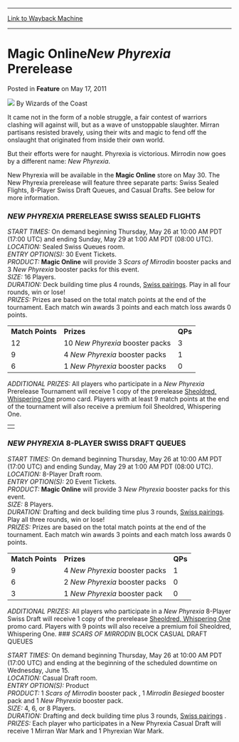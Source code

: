 
---
[Link to Wayback Machine](https://web.archive.org/web/20220528231704/https://magic.wizards.com/en/articles/archive/feature/magic-onlinenew-phyrexia-prerelease-2011-05-17)

[_metadata_:author]:- "Wizards of the Coast"
[_metadata_:description]:- "It came not in the form of a noble struggle, a fair contest of warriors clashing will against will, but as a wave of unstoppable slaughter. Mirran partisans resisted bravely, using their wits and magic to fend off the onslaught that originated from inside their own world. But their efforts were for naught. Phyrexia is victorious. Mirrodin now goes by a different name: New"
[_metadata_:generator]:- "Drupal 7 (http://drupal.org)"
[_metadata_:publish_date]:- "2011-05-17"
[_metadata_:title]:- "Magic OnlineNew Phyrexia Prerelease"
[_metadata_:wayback_capture_timestamp]:- "2022-05-28 23:17:04+00:00"
[_metadata_:wayback_raw_url]:- "https://web.archive.org/web/20220528231704id_/https://magic.wizards.com/en/articles/archive/feature/magic-onlinenew-phyrexia-prerelease-2011-05-17"
[_metadata_:wayback_url]:- "https://magic.wizards.com/en/articles/archive/feature/magic-onlinenew-phyrexia-prerelease-2011-05-17"
---


**Magic Online***New Phyrexia* Prerelease
=========================================



 Posted in **Feature**
 on May 17, 2011 






![](https://media.magic.wizards.com/styles/auth_small/public/images/person/wizards_author.jpg)
By Wizards of the Coast











It came not in the form of a noble struggle, a fair contest of warriors clashing will against will, but as a wave of unstoppable slaughter. Mirran partisans resisted bravely, using their wits and magic to fend off the onslaught that originated from inside their own world. 

But their efforts were for naught. Phyrexia is victorious. Mirrodin now goes by a different name: *New Phyrexia*. 

 New Phyrexia will be available in the **Magic Online** store on May 30. The New Phyrexia prerelease will feature three separate parts: Swiss Sealed Flights, 8-Player Swiss Draft Queues, and Casual Drafts. See below for more information. 

###  *NEW PHYREXIA*  PRERELEASE SWISS SEALED FLIGHTS

*START TIMES:* On demand beginning Thursday, May 26 at 10:00 AM PDT (17:00 UTC) and ending Sunday, May 29 at 1:00 AM PDT (08:00 UTC).  
*LOCATION:*  Sealed Swiss Queues room.   
*ENTRY OPTION(S):*  30 Event Tickets.   
*PRODUCT:* 
**Magic Online** will provide 3  *Scars of Mirrodin* booster packs and 3  *New Phyrexia*  booster packs for this event.   
*SIZE:*  16 Players.  
*DURATION:* Deck building time plus 4 rounds, [Swiss pairings](http://wizards.custhelp.com/app/answers/detail/a_id/465). Play in all four rounds, win or lose!   
*PRIZES:* Prizes are based on the total match points at the end of the tournament. Each match win awards 3 points and each match loss awards 0 points. 



|  |  |  |
| --- | --- | --- |
| **Match Points** | **Prizes** | **QPs** |
| 12 | 10 *New Phyrexia* booster packs | 3 |
| 9 |  4 *New Phyrexia* booster packs | 1 |
| 6 |  1 *New Phyrexia* booster packs | 0 |

  
*ADDITIONAL PRIZES:* All players who participate in a *New Phyrexia* Prerelease Tournament will receive 1 copy of the prerelease [Sheoldred, Whispering One](https://gatherer.wizards.com/Pages/Card/Details.aspx?name=Sheoldred%2C+Whispering+One) promo card. Players with at least 9 match points at the end of the tournament will also receive a premium foil Sheoldred, Whispering One. 

|  |
| --- |
|  |

### *NEW PHYREXIA* 8-PLAYER SWISS DRAFT QUEUES

*START TIMES:* On demand beginning Thursday, May 26 at 10:00 AM PDT (17:00 UTC) and ending Sunday, May 29 at 1:00 AM PDT (08:00 UTC).  
*LOCATION:*  8-Player Draft room.   
*ENTRY OPTION(S):*  20 Event Tickets.   
*PRODUCT:* 
**Magic Online** will provide 3 *New Phyrexia* booster packs for this event.   
*SIZE:*  8 Players.  
*DURATION:* Drafting and deck building time plus 3 rounds, [Swiss pairings](http://wizards.custhelp.com/app/answers/detail/a_id/465). Play all three rounds, win or lose!  
*PRIZES:* Prizes are based on the total match points at the end of the tournament. Each match win awards 3 points and each match loss awards 0 points. 



|  |  |  |
| --- | --- | --- |
| **Match Points** | **Prizes** | **QPs** |
| 9 | 4 *New Phyrexia* booster packs | 1 |
| 6 | 2 *New Phyrexia* booster packs | 0 |
| 3 | 1 *New Phyrexia* booster pack | 0 |

  
*ADDITIONAL PRIZES:* All players who participate in a *New Phyrexia* 8-Player Swiss Draft will receive 1 copy of the prerelease [Sheoldred, Whispering One](https://gatherer.wizards.com/Pages/Card/Details.aspx?name=Sheoldred%2C+Whispering+One) promo card. Players with 9 points will also receive a premium foil Sheoldred, Whispering One. ### *SCARS OF MIRRODIN* BLOCK CASUAL DRAFT QUEUES

*START TIMES:* On demand beginning Thursday, May 26 at 10:00 AM PDT (17:00 UTC) and ending at the beginning of the scheduled downtime on Wednesday, June 15.  
*LOCATION:*  Casual Draft room.   
*ENTRY OPTION(S):*  Product  
*PRODUCT:*  1 *Scars of Mirrodin* booster pack , 1 *Mirrodin Besieged* booster pack and 1 *New Phyrexia* booster pack.  
*SIZE:*  4, 6, or 8 Players.  
*DURATION:* Drafting and deck building time plus 3 rounds, [Swiss pairings](http://wizards.custhelp.com/app/answers/detail/a_id/465) .   
*PRIZES:* Each player who participates in a New Phyrexia Casual Draft will receive 1 Mirran War Mark and 1 Phyrexian War Mark. 







